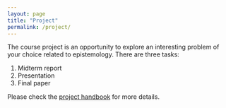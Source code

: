 ```yaml
---
layout: page
title: "Project"
permalink: /project/
---
```


The course project is an opportunity to explore an interesting problem of your choice related to epistemology. There are three tasks:

1. Midterm report 
2. Presentation 
3. Final paper

Please check the [project handbook](/assets/handbook.pdf) for more details.